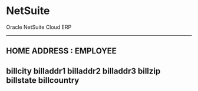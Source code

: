 # NetSuite
Oracle NetSuite Cloud ERP


----------------------------------------------------------------------------------------------------------------------------------------
HOME ADDRESS : EMPLOYEE
-------------------------
billcity
billaddr1
billaddr2
billaddr3
billzip
billstate
billcountry
----------------------------------------------------------------------------------------------------------------------------------------
